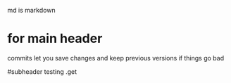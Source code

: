 md is markdown
# for main header

commits let  you save changes and keep previous versions if things go bad

#subheader
testing .get